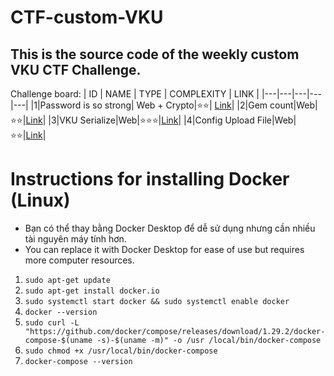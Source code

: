 # CTF-custom-VKU

## This is the source code of the weekly custom VKU CTF Challenge.

Challenge board: 
| ID | NAME | TYPE | COMPLEXITY | LINK |
|---|---|---|---|---|
|1|Password is so strong| Web + Crypto|⭐⭐| [Link](https://github.com/Bin-08-01/CTF-custom-VKU/tree/main/login-to-die)|
|2|Gem count|Web|⭐⭐|[Link](https://github.com/Bin-08-01/CTF-custom-VKU/tree/main/gem-count)|
|3|VKU Serialize|Web|⭐⭐⭐|[Link](https://github.com/Bin-08-01/CTF-custom-VKU/tree/main/vku-serialize)|
|4|Config Upload File|Web|⭐⭐|[Link](https://github.com/Bin-08-01/CTF-custom-VKU/tree/main/config-upload-file)|

# Instructions for installing Docker (Linux)

- Bạn có thể thay bằng Docker Desktop để dễ sử dụng nhưng cần nhiều tài nguyên máy tính hơn.
- You can replace it with Docker Desktop for ease of use but requires more computer resources.

1. `sudo apt-get update`
2. `sudo apt-get install docker.io`
3. `sudo systemctl start docker && sudo systemctl enable docker`
4. `docker --version`
5. `sudo curl -L "https://github.com/docker/compose/releases/download/1.29.2/docker-compose-$(uname -s)-$(uname -m)" -o /usr /local/bin/docker-compose`
6. `sudo chmod +x /usr/local/bin/docker-compose`
7. `docker-compose --version`
